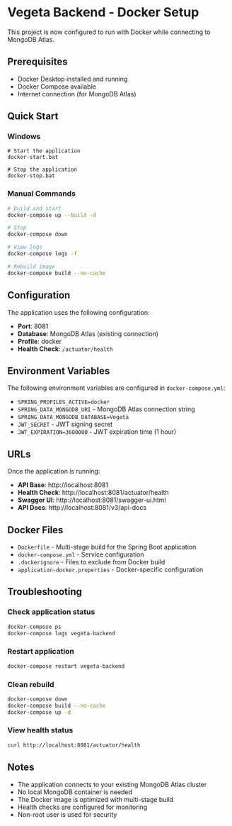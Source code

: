 # Vegeta Backend - Docker Setup

This project is now configured to run with Docker while connecting to MongoDB Atlas.

## Prerequisites

- Docker Desktop installed and running
- Docker Compose available
- Internet connection (for MongoDB Atlas)

## Quick Start

### Windows
```batch
# Start the application
docker-start.bat

# Stop the application  
docker-stop.bat
```

### Manual Commands
```bash
# Build and start
docker-compose up --build -d

# Stop
docker-compose down

# View logs
docker-compose logs -f

# Rebuild image
docker-compose build --no-cache
```

## Configuration

The application uses the following configuration:

- **Port**: 8081
- **Database**: MongoDB Atlas (existing connection)
- **Profile**: docker
- **Health Check**: `/actuator/health`

## Environment Variables

The following environment variables are configured in `docker-compose.yml`:

- `SPRING_PROFILES_ACTIVE=docker`
- `SPRING_DATA_MONGODB_URI` - MongoDB Atlas connection string
- `SPRING_DATA_MONGODB_DATABASE=Vegeta`
- `JWT_SECRET` - JWT signing secret
- `JWT_EXPIRATION=3600000` - JWT expiration time (1 hour)

## URLs

Once the application is running:

- **API Base**: http://localhost:8081
- **Health Check**: http://localhost:8081/actuator/health  
- **Swagger UI**: http://localhost:8081/swagger-ui.html
- **API Docs**: http://localhost:8081/v3/api-docs

## Docker Files

- `Dockerfile` - Multi-stage build for the Spring Boot application
- `docker-compose.yml` - Service configuration
- `.dockerignore` - Files to exclude from Docker build
- `application-docker.properties` - Docker-specific configuration

## Troubleshooting

### Check application status
```bash
docker-compose ps
docker-compose logs vegeta-backend
```

### Restart application
```bash
docker-compose restart vegeta-backend
```

### Clean rebuild
```bash
docker-compose down
docker-compose build --no-cache
docker-compose up -d
```

### View health status
```bash
curl http://localhost:8081/actuator/health
```

## Notes

- The application connects to your existing MongoDB Atlas cluster
- No local MongoDB container is needed
- The Docker image is optimized with multi-stage build
- Health checks are configured for monitoring
- Non-root user is used for security
